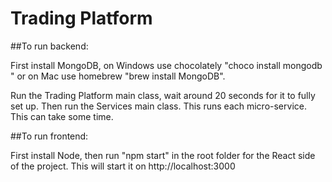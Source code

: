 # Trading Platform

##To run backend:

First install MongoDB, on Windows use chocolately "choco install mongodb " or on Mac use homebrew "brew install MongoDB". 

Run the Trading Platform main class, wait around 20 seconds for it to fully set up. Then run the Services main class. This runs each micro-service. This can take some time.

##To run frontend:

First install Node, then run "npm start" in the root folder for the React side of the project. This will start it on http://localhost:3000
